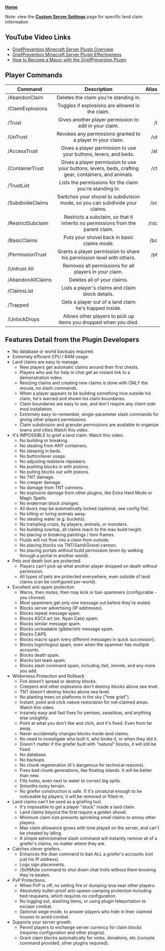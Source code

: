 **[Home](https://crispylegumes.com)**

Note: view the **[Custom Server Settings](https://crispylegumes.com/server-settings.html)** page for specific land claim information

## YouTube Video Links
- [GriefPrevention Minecraft Server Plugin Overview](https://youtu.be/RWekSeMi1OE)
- [GriefPrevention Minecraft Server Plugin Effectiveness](https://youtu.be/lEQCBuUz5Ns)
- [How to Become a Mayor with the GriefPrevention Plugin](https://www.youtube.com/watch?v=I3FLCFam5LI)


## Player Commands

| Command | Description | Alias | 
| -------------    |:-------------:| -----:| 
| /AbandonClaim | Deletes the claim you're standing in. | | 
| /ClaimExplosions | Toggles if explosions are allowed in the claim. | | 
| /Trust | Gives another player permission to edit in your claim. | /t | 
| /UnTrust | Revokes any permissions granted to a player in your claim. | /ut | 
| /AccessTrust | Gives a player permission to use your buttons, levers, and beds. | /at | 
| /ContainerTrust | Gives a player permission to use your buttons, levers, beds, crafting gear, containers, and animals. | /ct | 
| /TrustList | Lists the permissions for the claim you're standing in. | | 
| /SubdivideClaims | Switches your shovel to subdivision mode, so you can subdivide your claims. | /sc | 
| /RestrictSubclaim | Restricts a subclaim, so that it inherits no permissions from the parent claim. | /rsc | 
| /BasicClaims | Puts your shovel back in basic claims mode. | /bc | 
| /PermissionTrust | Grants a player permission to share his permission level with others. | /pt | 
| /Untrust All | Removes all permissions for all players in your claim. | | 
| /AbandonAllClaims | Deletes all of your claims. | | 
| /ClaimsList | Lists a player's claims and claim block details. | | 
| /Trapped | Gets a player out of a land claim he's trapped inside. | | 
| /UnlockDrops | Allows other players to pick up items you dropped when you died. | | 


## Features Detail from the Plugin Developers
- No database or world backups required.
- Extremely efficient CPU / RAM usage.
- Land claims are easy to manage.
  - New players get automatic claims around their first chests.
  - Players who ask for help in chat get an instant link to a demonstration video.
  - Resizing claims and creating new claims is done with ONLY the mouse, no slash commands.
  - When a player appears to be building something nice outside his claim, he's warned and shown his claim boundaries.
  - Claim boundaries are easy to see, and don't require any client-side mod installation.
  - Extremely easy-to-remember, single-parameter slash commands for giving other players permissions.
  - Claim subdivision and granular permissions are available to organize towns and cities.Watch this video.
- It's IMPOSSIBLE to grief a land claim. Watch this video.
  - No building or breaking.
  - No stealing from ANY containers.
  - No sleeping in beds.
  - No button/lever usage.
  - No adjusting redstone repeaters.
  - No pushing blocks in with pistons.
  - No pulling blocks out with pistons.
  - No TNT damage.
   - No creeper damage.
  - No damage from TNT cannons.
  - No explosive damage from other plugins, like Extra Hard Mode or Magic Spells.
  - No enderman block changes.
  - All doors may be automatically locked (optional, see config file).
  - No killing or luring animals away.
  - No stealing water (e.g. buckets).
  - No trampling crops, by players, animals, or monsters.
  - No building overtop, all claims reach to the max build height.
  - No placing or breaking paintings / item frames.
  - Fluids will not flow into a claim from outside.
  - No placing blocks via TNT/Sand/Gravel cannon.
  - No placing portals without build permission (even by walking through a portal in another world).
- Pets and death loot are protected.
  - Players can't pick up what another player dropped on death without permission.
  - All types of pets are protected everywhere, even outside of land claims (can be configured per-world).
- Excellent anti-spam protection
  - Warns, then mutes, then may kick or ban spammers (configurable - you choose).
  - Most spammers get only one message out before they're muted.
  - Blocks server advertising (IP addresses).
  - Blocks repeat message spam.
  - Blocks ASCII art (ex. Nyan Cats) spam.
  - Blocks similar message spam.
  - Blocks unreadable (gibberish) message spam.
  - Blocks CAPS.
  - Blocks macro spam (very different messages in quick succession).
  - Blocks login/logout spam, even when the spammer has multiple accounts.
  - Blocks death spam.
  - Blocks bot team spam.
  - Blocks slash command spam, including /tell, /emote, and any more you add.
- Wilderness Protection and Rollback
  - Fire doesn't spread or destroy blocks.
  - Creepers and other explosions don't destroy blocks above sea level.
  - TNT doesn't destroy blocks above sea level.
  - No planting trees on platforms in the sky ("tree grief").
  - Instant, point and click nature restoration for not-claimed areas. Watch this video.
  - Insanely easy and fast fixes for penises, swastikas, and anything else unsightly.
   - Point at what you don't like and click, and it's fixed. Even from far away.
   - Never accidentally changes blocks inside land claims.
   - No need to investigate who built it, who broke it, or when they did it.
   - Doesn't matter if the griefer built with "natural" blocks, it will still be fixed.
   - No database.
   - No backups.
   - No chunk regeneration (it's dangerous for technical reasons).
   - Fixes bad chunk generations, like floating islands. It will be better than new.
   - Fills holes, even next to water to correct big spills.
   - Smooths noisy terrain.
   - No griefer construction is safe. If it's unnatural enough to be noticeable by players, it will be removed or filled-in.
- Land claims can't be used as a griefing tool.
  - It's impossible to get a player "stuck" inside a land claim.
  - Land claims beyond the first require a golden shovel.
  - Minimum claim size prevents sprinkling small claims to annoy other players.
  - Max claim allowance grows with time played on the server, and can't be cheated by idling.
  - A simple administrative slash command will instantly remove all of a griefer's claims, no matter where they are.
- Catches clever griefers.
  - Enhances the /ban command to ban ALL a griefer's accounts (not just his IP address).
  - Logs sign placements.
  - /SoftMute command to shut down chat trolls without them knowing they're beaten.
- PvP Protections.
  - When PvP is off, no setting fire or dumping lava near other players.
  - Absolutely bullet-proof anti-spawn-camping protection including bed respawns, which requires no configuration.
  - No logging out, stashing items, or using plugin teleportation to escape combat.
  - Optional siege mode, to answer players who hide in their claimed houses to avoid combat.
- Supports your server growth.
  - Permit players to exchange server currency for claim blocks (requires configuration and other plugins).
  - Grant claim blocks automatically for votes, donations, etc (console command provided, other plugins required).
